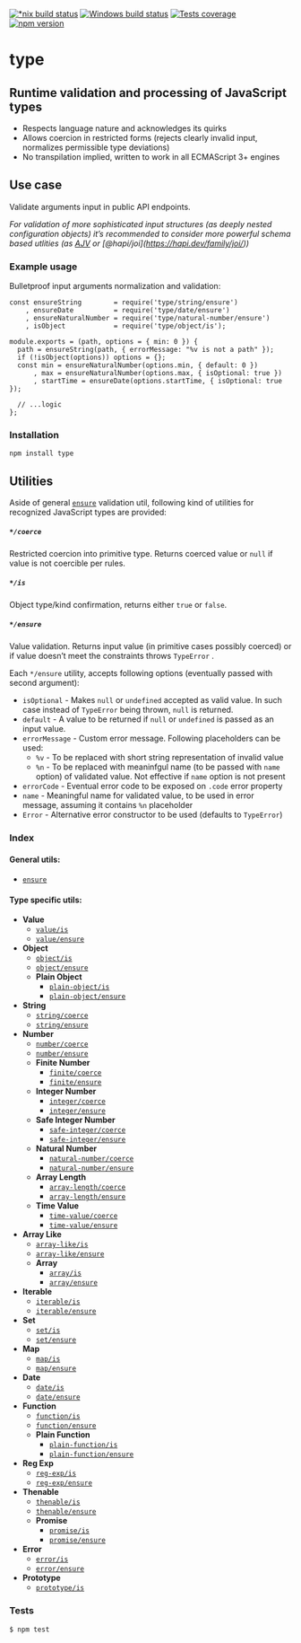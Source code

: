 [![\*nix build status](https://semaphoreci.com/api/v1/medikoo-org/type/branches/master/shields_badge.svg)](https://semaphoreci.com/medikoo-org/type) [![Windows build status](https://ci.appveyor.com/api/projects/status/8nrtluuwsb5k9l8d?svg=true)](https://ci.appveyor.com/api/project/medikoo/type) [![Tests coverage](https://img.shields.io/codecov/c/github/medikoo/type.svg)](https://codecov.io/gh/medikoo/type) [![npm version](https://img.shields.io/npm/v/type.svg)](https://www.npmjs.com/package/type)

type
====

Runtime validation and processing of JavaScript types
-----------------------------------------------------

-   Respects language nature and acknowledges its quirks
-   Allows coercion in restricted forms (rejects clearly invalid input, normalizes permissible type deviations)
-   No transpilation implied, written to work in all ECMAScript 3+ engines

Use case
--------

Validate arguments input in public API endpoints.

*For validation of more sophisticated input structures (as deeply nested configuration objects) it’s recommended to consider more powerful schema based utlities (as [AJV](https://ajv.js.org/) or <span class="citation" data-cites="hapi/joi">\[@hapi/joi\]</span>(https://hapi.dev/family/joi/))*

### Example usage

Bulletproof input arguments normalization and validation:

    const ensureString        = require('type/string/ensure')
        , ensureDate          = require('type/date/ensure')
        , ensureNaturalNumber = require('type/natural-number/ensure')
        , isObject            = require('type/object/is');

    module.exports = (path, options = { min: 0 }) {
      path = ensureString(path, { errorMessage: "%v is not a path" });
      if (!isObject(options)) options = {};
      const min = ensureNaturalNumber(options.min, { default: 0 })
          , max = ensureNaturalNumber(options.max, { isOptional: true })
          , startTime = ensureDate(options.startTime, { isOptional: true });

      // ...logic
    };

### Installation

    npm install type

Utilities
---------

Aside of general [`ensure`](docs/ensure.md) validation util, following kind of utilities for recognized JavaScript types are provided:

##### `*/coerce`

Restricted coercion into primitive type. Returns coerced value or `null` if value is not coercible per rules.

##### `*/is`

Object type/kind confirmation, returns either `true` or `false`.

##### `*/ensure`

Value validation. Returns input value (in primitive cases possibly coerced) or if value doesn’t meet the constraints throws `TypeError` .

Each `*/ensure` utility, accepts following options (eventually passed with second argument):

-   `isOptional` - Makes `null` or `undefined` accepted as valid value. In such case instead of `TypeError` being thrown, `null` is returned.
-   `default` - A value to be returned if `null` or `undefined` is passed as an input value.
-   `errorMessage` - Custom error message. Following placeholders can be used:
    -   `%v` - To be replaced with short string representation of invalid value
    -   `%n` - To be replaced with meaninfgul name (to be passed with `name` option) of validated value. Not effective if `name` option is not present
-   `errorCode` - Eventual error code to be exposed on `.code` error property
-   `name` - Meaningful name for validated value, to be used in error message, assuming it contains `%n` placeholder
-   `Error` - Alternative error constructor to be used (defaults to `TypeError`)

### Index

#### General utils:

-   [`ensure`](docs/ensure.md)

#### Type specific utils:

-   **Value**
    -   [`value/is`](docs/value.md#valueis)
    -   [`value/ensure`](docs/value.md#valueensure)
-   **Object**
    -   [`object/is`](docs/object.md#objectis)
    -   [`object/ensure`](docs/object.md#objectensure)
    -   **Plain Object**
        -   [`plain-object/is`](docs/plain-object.md#plain-objectis)
        -   [`plain-object/ensure`](docs/plain-object.md#plain-objectensure)
-   **String**
    -   [`string/coerce`](docs/string.md#stringcoerce)
    -   [`string/ensure`](docs/string.md#stringensure)
-   **Number**
    -   [`number/coerce`](docs/number.md#numbercoerce)
    -   [`number/ensure`](docs/number.md#numberensure)
    -   **Finite Number**
        -   [`finite/coerce`](docs/finite.md#finitecoerce)
        -   [`finite/ensure`](docs/finite.md#finiteensure)
    -   **Integer Number**
        -   [`integer/coerce`](docs/integer.md#integercoerce)
        -   [`integer/ensure`](docs/integer.md#integerensure)
    -   **Safe Integer Number**
        -   [`safe-integer/coerce`](docs/safe-integer.md#safe-integercoerce)
        -   [`safe-integer/ensure`](docs/.md#safe-integerensure)
    -   **Natural Number**
        -   [`natural-number/coerce`](docs/natural-number.md#natural-numbercoerce)
        -   [`natural-number/ensure`](docs/natural-number.md#natural-numberensure)
    -   **Array Length**
        -   [`array-length/coerce`](docs/array-length.md#array-lengthcoerce)
        -   [`array-length/ensure`](docs/array-length.md#array-lengthensure)
    -   **Time Value**
        -   [`time-value/coerce`](docs/time-value.md#time-valuecoerce)
        -   [`time-value/ensure`](docs/time-value.md#time-valueensure)
-   **Array Like**
    -   [`array-like/is`](docs/array-like.md#array-likeis)
    -   [`array-like/ensure`](docs/array-like.md#array-likeensure)
    -   **Array**
        -   [`array/is`](docs/array.md#arrayis)
        -   [`array/ensure`](docs/array.md#arrayensure)
-   **Iterable**
    -   [`iterable/is`](docs/iterable.md#iterableis)
    -   [`iterable/ensure`](docs/iterable.md#iterableensure)
-   **Set**
    -   [`set/is`](docs/set.md#setis)
    -   [`set/ensure`](docs/set.md#setensure)
-   **Map**
    -   [`map/is`](docs/map.md#mapis)
    -   [`map/ensure`](docs/map.md#mapensure)
-   **Date**
    -   [`date/is`](docs/date.md#dateis)
    -   [`date/ensure`](docs/date.md#dateensure)
-   **Function**
    -   [`function/is`](docs/function.md#functionis)
    -   [`function/ensure`](docs/function.md#functionensure)
    -   **Plain Function**
        -   [`plain-function/is`](docs/plain-function.md#plain-functionis)
        -   [`plain-function/ensure`](docs/plain-function.md#plain-functionensure)
-   **Reg Exp**
    -   [`reg-exp/is`](docs/reg-exp.md#reg-expis)
    -   [`reg-exp/ensure`](docs/.md#reg-expensure)
-   **Thenable**
    -   [`thenable/is`](docs/thenable.md#thenableis)
    -   [`thenable/ensure`](docs/thenable.md#thenableensure)
    -   **Promise**
        -   [`promise/is`](docs/promise.md#promiseis)
        -   [`promise/ensure`](docs/promise.md#promiseensure)
-   **Error**
    -   [`error/is`](docs/error.md#erroris)
    -   [`error/ensure`](docs/error.md#errorensure)
-   **Prototype**
    -   [`prototype/is`](docs/prototype.md#prototypeis)

### Tests

    $ npm test

